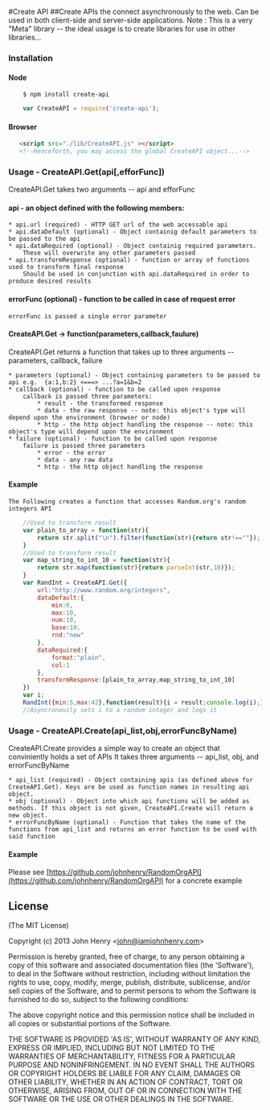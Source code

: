 #Create API
##Create APIs the connect asynchronously to the web. 
Can be used in both client-side and server-side applications.
Note : This is a very "Meta" library -- the ideal usage is to create libraries for use in other libraries...
### Installation
#### Node
```
    $ npm install create-api
```
```js
    var CreateAPI = require('create-api');
```

#### Browser
```html
   <script src="./lib/CreateAPI.js" ></script>
   <!--Henceforth, you may access the global CreateAPI object...-->
```
### Usage - CreateAPI.Get(api[,efforFunc])
CreateAPI.Get takes two arguments -- api and efforFunc
#### api - an object defined with the following members:

    * api.url (required) - HTTP GET url of the web accessable api
    * api.dataDefault (optional) - Object containig default parameters to be passed to the api
    * api.dataRequired (optional) - Object containig required parameters.
    	These will overwrite any other parameters passed
    * api.transformResponse (optional) - function or array of functions used to transform final response
        Should be used in conjunction with api.dataRequired in order to produce desired results

#### errorFunc (optional) - function to be called in case of request error

    errorFunc is passed a single error parameter

#### CreateAPI.Get -> function(parameters,callback,faulure)

CreateAPI.Get returns a function that takes up to three arguments -- parameters, callback, failure
    
    * parameters (optional) - Object containing parameters to be passed to api e.g.  {a:1,b:2} <===> ...?a=1&b=2
    * callback (optional) - function to be called upon response
        callback is passed three parameters:
            * result - the transformed response
            * data - the raw response -- note: this object's type will depend upon the environment (browser or node)
            * http - the http object handling the response -- note: this object's type will depend upon the environment
    * failure (optional) - function to be called upon response
        failure is passed three parameters
            * error - the error
            * data - any raw data
            * http - the http object handling the response

#### Example
    The Following creates a function that accesses Random.org's random integers API

```js
    //Used to transform result
    var plain_to_array = function(str){
        return str.split("\n").filter(function(str){return str!==""});
    }
    //Used to transform result
    var map_string_to_int_10 = function(str){
        return str.map(function(str){return parseInt(str,10)});
    }
    var RandInt = CreateAPI.Get({
        url:"http://www.random.org/integers",
        dataDefault:{
            min:0,  
            max:10,
            num:10,
            base:10,
            rnd:"new"
        },
        dataRequired:{
            format:"plain",
            col:1
        },
        transformResponse:[plain_to_array,map_string_to_int_10]
    })
    var i;
    RandInt({min:5,max:42},function(result){i = result;console.log(i);})
	//Asyncronously sets i to a random integer and logs it
```

### Usage - CreateAPI.Create(api_list,obj,errorFuncByName)
CreateAPI.Create provides a simple way to create an object that conviniently holds a set of APIs
It takes three arguments -- api_list, obj, and errorFuncByName

    * api_list (required) - Object containing apis (as defined above for CreateAPI.Get). Keys are be used as function names in resulting api object.
    * obj (optional) - Object into which api functions will be added as methods. If this object is not given, CreateAPI.Create will return a new object.
    * errorFuncByName (optional) - Function that takes the name of the functions from api_list and returns an error function to be used with said function

#### Example

Please see [https://github.com/johnhenry/RandomOrgAPI](https://github.com/johnhenry/RandomOrgAPI) for a concrete example

## License

(The MIT License)

Copyright (c) 2013 John Henry &lt;john@iamjohnhenry.com&gt;

Permission is hereby granted, free of charge, to any person obtaining
a copy of this software and associated documentation files (the
'Software'), to deal in the Software without restriction, including
without limitation the rights to use, copy, modify, merge, publish,
distribute, sublicense, and/or sell copies of the Software, and to
permit persons to whom the Software is furnished to do so, subject to
the following conditions:

The above copyright notice and this permission notice shall be
included in all copies or substantial portions of the Software.

THE SOFTWARE IS PROVIDED 'AS IS', WITHOUT WARRANTY OF ANY KIND,
EXPRESS OR IMPLIED, INCLUDING BUT NOT LIMITED TO THE WARRANTIES OF
MERCHANTABILITY, FITNESS FOR A PARTICULAR PURPOSE AND NONINFRINGEMENT.
IN NO EVENT SHALL THE AUTHORS OR COPYRIGHT HOLDERS BE LIABLE FOR ANY
CLAIM, DAMAGES OR OTHER LIABILITY, WHETHER IN AN ACTION OF CONTRACT,
TORT OR OTHERWISE, ARISING FROM, OUT OF OR IN CONNECTION WITH THE
SOFTWARE OR THE USE OR OTHER DEALINGS IN THE SOFTWARE.
